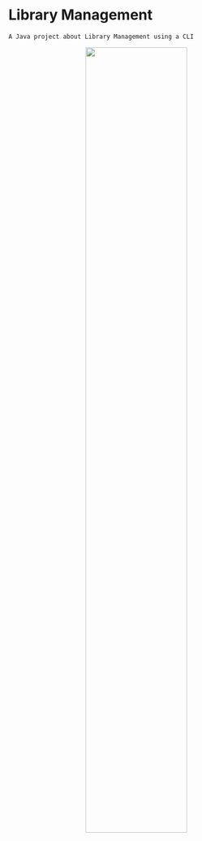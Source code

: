 
# Library Management
    A Java project about Library Management using a CLI

<p align="center" width="100%">
    <img width="63%" src="https://github.com/AsadpourMohammad/Library-Management/assets/107719378/6bb238a9-3d86-4851-8b5c-873450ce96b3">
</p>
